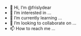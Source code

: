 - 👋 Hi, I’m @frislydear
- 👀 I’m interested in ...
- 🌱 I’m currently learning ...
- 💞️ I’m looking to collaborate on ...
- 📫 How to reach me ...

<!---
frislydear/frislydear is a ✨ special ✨ repository because its `README.md` (this file) appears on your GitHub profile.
You can click the Preview link to take a look at your changes.
--->
